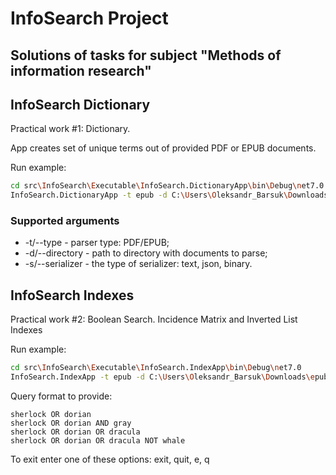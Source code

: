# InfoSearch Project

## Solutions of tasks for subject "Methods of information research"

## InfoSearch Dictionary

Practical work #1:
Dictionary.

App creates set of unique terms out of provided PDF or EPUB documents.

Run example:

````sh
cd src\InfoSearch\Executable\InfoSearch.DictionaryApp\bin\Debug\net7.0
InfoSearch.DictionaryApp -t epub -d C:\Users\Oleksandr_Barsuk\Downloads\epub -s json
````

### Supported arguments

 - -t/--type - parser type: PDF/EPUB;
 - -d/--directory - path to directory with documents to parse;
 - -s/--serializer - the type of serializer: text, json, binary.

## InfoSearch Indexes

Practical work #2:
Boolean Search. Incidence Matrix and Inverted List Indexes

Run example:

````sh
cd src\InfoSearch\Executable\InfoSearch.IndexApp\bin\Debug\net7.0
InfoSearch.IndexApp -t epub -d C:\Users\Oleksandr_Barsuk\Downloads\epub
````

Query format to provide:
````
sherlock OR dorian
sherlock OR dorian AND gray
sherlock OR dorian OR dracula
sherlock OR dorian OR dracula NOT whale
````

To exit enter one of these options: exit, quit, e, q
